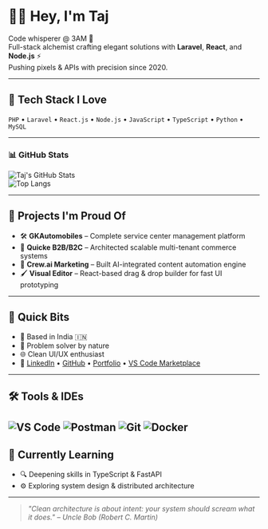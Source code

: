 # 👨‍💻 Hey, I'm Taj

Code whisperer @ 3AM 🌙  
Full-stack alchemist crafting elegant solutions with **Laravel**, **React**, and **Node.js** ⚡  
Pushing pixels & APIs with precision since 2020.

---

## 🔧 Tech Stack I Love
`PHP` • `Laravel` • `React.js` • `Node.js` • `JavaScript` • `TypeScript` • `Python` • `MySQL`

---

### 📊 GitHub Stats

![Taj's GitHub Stats](https://github-readme-stats.vercel.app/api?username=taj54&show_icons=true&theme=tokyonight&border_radius=10)  
![Top Langs](https://github-readme-stats.vercel.app/api/top-langs/?username=taj54&layout=compact&theme=tokyonight&border_radius=10)


---

## 🧩 Projects I'm Proud Of
- 🛠️ **GKAutomobiles** – Complete service center management platform  
- 🧱 **Quicke B2B/B2C** – Architected scalable multi-tenant commerce systems  
- 🧠 **Crew.ai Marketing** – Built AI-integrated content automation engine  
- 🖌️ **Visual Editor** – React-based drag & drop builder for fast UI prototyping

---

## 🚀 Quick Bits
- 📍 Based in India 🇮🇳  
- 🧩 Problem solver by nature  
- 🌐 Clean UI/UX enthusiast  
- 🔗 [LinkedIn](https://www.linkedin.com/in/tajul-islam-j) • [GitHub](https://github.com/taj54) • [Portfolio](https://taj54.github.io) • [VS Code Marketplace](https://marketplace.visualstudio.com/publishers/taj154dev)

---

## 🛠️ Tools & IDEs
![VS Code](https://img.shields.io/badge/Editor-VSCode-blue?style=flat-square&logo=visualstudiocode)
![Postman](https://img.shields.io/badge/API%20Testing-Postman-orange?style=flat-square&logo=postman)
![Git](https://img.shields.io/badge/Version-Git-critical?style=flat-square&logo=git)
![Docker](https://img.shields.io/badge/Container-Docker-2496ED?style=flat-square&logo=docker&logoColor=white)
---

## 🧠 Currently Learning
- 🔍 Deepening skills in TypeScript & FastAPI  
- ⚙️ Exploring system design & distributed architecture  

---

> *"Clean architecture is about intent: your system should scream what it does." – Uncle Bob (Robert C. Martin)*
